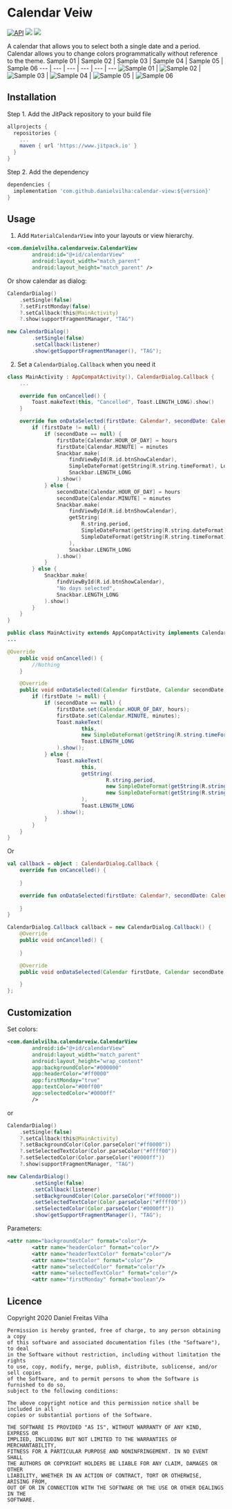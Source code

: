 # Calendar Veiw
[![API](https://img.shields.io/badge/API-16%2B-brightgreen.svg?style=flat)](https://android-arsenal.com/api?level=16)
[![](https://jitpack.io/v/danielvilha/calendar-veiw.svg)](https://jitpack.io/#danielvilha/calendar-veiw)
[![](https://jitci.com/gh/danielvilha/calendar-veiw/svg)](https://jitci.com/gh/danielvilha/calendar-veiw)

A calendar that allows you to select both a single date and a period. Calendar allows you to change colors programmatically without reference to the theme.
Sample 01 | Sample 02 | Sample 03 | Sample 04 | Sample 05 | Sample 06
--- | --- | --- | --- | --- | ---
![Sample 01](images/sample_01.png) | ![Sample 02](images/sample_02.png) | ![Sample 03](images/sample_03.png) | ![Sample 04](images/sample_04.png) | ![Sample 05](images/sample_08.png) | ![Sample 06](images/sample_09.png)

## Installation
Step 1. Add the JitPack repository to your build file
```groovy
allprojects {
  repositories {
    ...
    maven { url 'https://www.jitpack.io' }
  }
}
```

Step 2. Add the dependency
```groovy
dependencies {
  implementation 'com.github.danielvilha:calendar-view:${version}'
}
```

## Usage
1. Add `MaterialCalendarView` into your layouts or view hierarchy.

```xml
<com.danielvilha.calendarveiw.CalendarView
        android:id="@+id/calendarView"
        android:layout_width="match_parent"
        android:layout_height="match_parent" />
```

Or show calendar as dialog:
```kotlin
CalendarDialog()
    .setSingle(false)
    ?.setFirstMonday(false)
    ?.setCallback(this@MainActivity)
    ?.show(supportFragmentManager, "TAG")
```

```java
new CalendarDialog()
        .setSingle(false)
        .setCallback(listener)
        .show(getSupportFragmentManager(), "TAG");
```

2. Set a `CalendarDialog.Callback` when you need it
```kotlin
class MainActivity : AppCompatActivity(), CalendarDialog.Callback {
    ...

    override fun onCancelled() {
        Toast.makeText(this, "Cancelled", Toast.LENGTH_LONG).show()
    }

    override fun onDataSelected(firstDate: Calendar?, secondDate: Calendar?, hours: Int, minutes: Int) {
        if (firstDate != null) {
            if (secondDate == null) {
                firstDate[Calendar.HOUR_OF_DAY] = hours
                firstDate[Calendar.MINUTE] = minutes
                Snackbar.make(
                    findViewById(R.id.btnShowCalendar),
                    SimpleDateFormat(getString(R.string.timeFormat), Locale.getDefault()).format(firstDate.time),
                    Snackbar.LENGTH_LONG
                ).show()
            } else {
                secondDate[Calendar.HOUR_OF_DAY] = hours
                secondDate[Calendar.MINUTE] = minutes
                Snackbar.make(
                    findViewById(R.id.btnShowCalendar),
                    getString(
                        R.string.period,
                        SimpleDateFormat(getString(R.string.dateFormat), Locale.getDefault()).format(firstDate.time),
                        SimpleDateFormat(getString(R.string.timeFormat), Locale.getDefault()).format(secondDate.time)
                    ),
                    Snackbar.LENGTH_LONG
                ).show()
            }
        } else {
            Snackbar.make(
                findViewById(R.id.btnShowCalendar),
                "No days selected",
                Snackbar.LENGTH_LONG
            ).show()
        }
    }
}
```

```java 
public class MainActivity extends AppCompatActivity implements CalendarDialog.Callback {
...

@Override
    public void onCancelled() {
        //Nothing
    }

    @Override
    public void onDataSelected(Calendar firstDate, Calendar secondDate, int hours, int minutes) {
        if (firstDate != null) {
            if (secondDate == null) {
                firstDate.set(Calendar.HOUR_OF_DAY, hours);
                firstDate.set(Calendar.MINUTE, minutes);
                Toast.makeText(
                        this,
                        new SimpleDateFormat(getString(R.string.timeFormat), Locale.getDefault()).format(firstDate.getTime()),
                        Toast.LENGTH_LONG
                ).show();
            } else {
                Toast.makeText(
                        this,
                        getString(
                                R.string.period,
                                new SimpleDateFormat(getString(R.string.dateFormat), Locale.getDefault()).format(firstDate.getTime()),
                                new SimpleDateFormat(getString(R.string.timeFormat), Locale.getDefault()).format(secondDate.getTime())
                        ),
                        Toast.LENGTH_LONG
                ).show();
            }
        }
    }
}
```

Or 
```kotlin
val callback = object : CalendarDialog.Callback {
    override fun onCancelled() {
                
    }

    override fun onDataSelected(firstDate: Calendar?, secondDate: Calendar?, hours: Int, minutes: Int) {
                
    }
}
```

```java
CalendarDialog.Callback callback = new CalendarDialog.Callback() {
    @Override
    public void onCancelled() {
        
    }

    @Override
    public void onDataSelected(Calendar firstDate, Calendar secondDate, int hours, int minutes) {

    }
};
```

## Customization
Set colors:
```xml
<com.danielvilha.calendarveiw.CalendarView
        android:id="@+id/calendarView"
        android:layout_width="match_parent"
        android:layout_height="wrap_content"
        app:backgroundColor="#000000"
        app:headerColor="#ff0000"
        app:firstMonday="true"
        app:textColor="#00ff00"
        app:selectedColor="#0000ff"
        />
```
or
```kotlin
CalendarDialog()
    .setSingle(false)
    ?.setCallback(this@MainActivity)
    ?.setBackgroundColor(Color.parseColor("#ff0000"))
    ?.setSelectedTextColor(Color.parseColor("#ffff00"))
    ?.setSelectedColor(Color.parseColor("#0000ff"))
    ?.show(supportFragmentManager, "TAG")
```
```java
new CalendarDialog()
        .setSingle(false)
        .setCallback(listener)
        .setBackgroundColor(Color.parseColor("#ff0000"))
        .setSelectedTextColor(Color.parseColor("#ffff00"))
        .setSelectedColor(Color.parseColor("#0000ff"))
        .show(getSupportFragmentManager(), "TAG");
```

Parameters:
```xml
<attr name="backgroundColor" format="color"/>
        <attr name="headerColor" format="color"/>
        <attr name="headerTextColor" format="color"/>
        <attr name="textColor" format="color"/>
        <attr name="selectedColor" format="color"/>
        <attr name="selectedTextColor" format="color"/>
        <attr name="firstMonday" format="boolean"/>
```        

## Licence
Copyright 2020 Daniel Freitas Vilha
```
Permission is hereby granted, free of charge, to any person obtaining a copy
of this software and associated documentation files (the "Software"), to deal
in the Software without restriction, including without limitation the rights
to use, copy, modify, merge, publish, distribute, sublicense, and/or sell copies
of the Software, and to permit persons to whom the Software is furnished to do so,
subject to the following conditions:

The above copyright notice and this permission notice shall be included in all
copies or substantial portions of the Software.

THE SOFTWARE IS PROVIDED "AS IS", WITHOUT WARRANTY OF ANY KIND, EXPRESS OR
IMPLIED, INCLUDING BUT NOT LIMITED TO THE WARRANTIES OF MERCHANTABILITY,
FITNESS FOR A PARTICULAR PURPOSE AND NONINFRINGEMENT. IN NO EVENT SHALL
THE AUTHORS OR COPYRIGHT HOLDERS BE LIABLE FOR ANY CLAIM, DAMAGES OR OTHER
LIABILITY, WHETHER IN AN ACTION OF CONTRACT, TORT OR OTHERWISE, ARISING FROM,
OUT OF OR IN CONNECTION WITH THE SOFTWARE OR THE USE OR OTHER DEALINGS IN THE
SOFTWARE.
```
